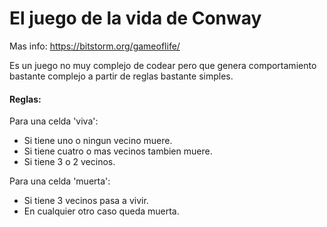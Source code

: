 # El juego de la vida de Conway
Mas info: https://bitstorm.org/gameoflife/

Es un juego no muy complejo de codear pero que genera comportamiento bastante complejo a partir de reglas bastante simples.

#### Reglas:
Para una celda 'viva':
  - Si tiene uno o ningun vecino muere.
  - Si tiene cuatro o mas vecinos tambien muere.
  - Si tiene 3 o 2 vecinos.

Para una celda 'muerta':
  - Si tiene 3 vecinos pasa a vivir.
  - En cualquier otro caso queda muerta.
